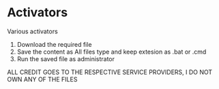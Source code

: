 # Activators
Various activators
1. Download the required file
2. Save the content as All files type and keep extesion as .bat or .cmd
3. Run the saved file as administrator

ALL CREDIT GOES TO THE RESPECTIVE SERVICE PROVIDERS, I DO NOT OWN ANY OF THE FILES
